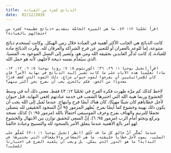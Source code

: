 ```yaml
---
title:  الذبائح كجزء من العبادة
date:  02/12/2019
---
```


`اقرأ نَحَمْيَا ١٢: ٤٣. ما هي الميزة الخاصَّة بتقديم «ذبائح عظيمة» كجزء من احتفالهم بالعبادة؟`

كانت الذبائح هي الجانب الأكثر أهمية في العبادة خلال زمن الهيكل. وكانت تُستخدم ذبائح متنوعة، إما للوعد بالغفران أو للتعبير عن فرح الشراكة والعرفان لله. وفَّرت الذبائح مادة للعبادة، إذ كانت تُذكِّر العابدين بحقيقة الله ومن هو، وتُشير إلى النسل الموعود به، المسيا، الذي سيُقدِّم نفسه ذبيحة لأجلهم، لأنه هو حمل الله.

`اقرأ إنجيل يوحنا ١: ٢٩، ٣٦؛ ١كورنثوس ٥: ٧؛ رؤيا يوحنا ٥: ٦، ١٢، ١٣. ماذا تُعلِّمنا هذه الآيات على ما كانت تُشير إليه الذبائح في نهاية الأمر؟ فإن كان للإسرائيليين أن يفرحوا لموت حيوان مَرَاعٍ، ذلك الموت الذي كشف قدرًا محدودًا من الحق، فكم بالحري يجب أن نفرح نحن أكثر منهم؟`

لاحظ كذلك كم مرَّة ظهرت فكرة الفرح في نَحَمْيَا ١٢: ٤٣ فقط. معنى ذلك أنه في وسط الخشوع وربما هيبة الله التي اختبرها الشعب في خدمة عبادتهم (ففي النهاية، قتل حيوان لأجل خطاياهم كان شيئًا مهيبًا)، كان هناك أيضًا فرح وابتهاج. عندما نُقبل إلى الله يجب أن يكون ذلك بهيبة وخشوع كما أيضًا بفرح. يُظهر المزمور ٩٥ أنَّ السجود الحقيقي لله يتضمَّن تجمعًا للترنيم والهتاف بفرح وعزف الموسيقى احتفالًا بالله (مزمور ٩٥: ١) كذلك نسجد ونركع ونجثو أمام الرب (مزمور ٩٥: ٦). إنَّ السعي لتحقيق توازن بين الابتهال والخشوع لهو أمر بالغ الأهمية عندما يتعلق الأمر بالسجود لله والتسبيح وعبادة خالقنا.

`عندما نُفكَّر أنَّ خالق كل ما قد خُلِق (انظر إنجيل يوحنا ١: ١-٣) مُعلَّق على الصليب، يموت لأجل خطايا خليقته، ما هي المشاعر والانفعالات التي نختبرها في البداية؟ ما هو الدور الذي يمكن، بل ويجب أن يلعبه الفرح في اختبارنا للصليب؟`